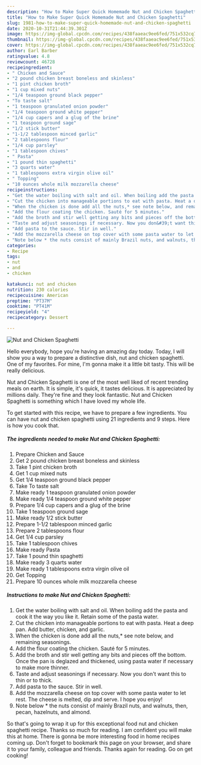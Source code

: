 ```yaml
---
description: "How to Make Super Quick Homemade Nut and Chicken Spaghetti"
title: "How to Make Super Quick Homemade Nut and Chicken Spaghetti"
slug: 1981-how-to-make-super-quick-homemade-nut-and-chicken-spaghetti
date: 2020-10-31T21:44:39.301Z
image: https://img-global.cpcdn.com/recipes/438faaeac9ee6fed/751x532cq70/nut-and-chicken-spaghetti-recipe-main-photo.jpg
thumbnail: https://img-global.cpcdn.com/recipes/438faaeac9ee6fed/751x532cq70/nut-and-chicken-spaghetti-recipe-main-photo.jpg
cover: https://img-global.cpcdn.com/recipes/438faaeac9ee6fed/751x532cq70/nut-and-chicken-spaghetti-recipe-main-photo.jpg
author: Earl Barber
ratingvalue: 4.8
reviewcount: 46728
recipeingredient:
- " Chicken and Sauce"
- "2 pound chicken breast boneless and skinless"
- "1 pint chicken broth"
- "1 cup mixed nuts"
- "1/4 teaspoon ground black pepper"
- "To taste salt"
- "1 teaspoon granulated onion powder"
- "1/4 teaspoon ground white pepper"
- "1/4 cup capers and a glug of the brine"
- "1 teaspoon ground sage"
- "1/2 stick butter"
- "1-1/2 tablespoon minced garlic"
- "2 tablespoons flour"
- "1/4 cup parsley"
- "1 tablespoon chives"
- " Pasta"
- "1 pound thin spaghetti"
- "3 quarts water"
- "1 tablespoons extra virgin olive oil"
- " Topping"
- "10 ounces whole milk mozzarella cheese"
recipeinstructions:
- "Get the water boiling with salt and oil. When boiling add the pasta and cook it the way you like it. Retain some of the pasta water."
- "Cut the chicken into manageable portions to eat with pasta. Heat a deep pan. Add butter, chicken, and garlic."
- "When the chicken is done add all the nuts,* see note below, and remaining seasonings."
- "Add the flour coating the chicken. Sauté for 5 minutes."
- "Add the broth and stir well getting any bits and pieces off the bottom. Once the pan is deglazed and thickened, using pasta water if necessary to make more thinner."
- "Taste and adjust seasonings if necessary. Now you don&#39;t want this to thin or to thick."
- "Add pasta to the sauce. Stir in well."
- "Add the mozzarella cheese on top cover with some pasta water to let rest. The cheese is melted, dip and serve. I hope you enjoy!"
- "Note below * the nuts consist of mainly Brazil nuts, and walnuts, then, pecan, hazelnuts, and almond."
categories:
- Recipe
tags:
- nut
- and
- chicken

katakunci: nut and chicken 
nutrition: 230 calories
recipecuisine: American
preptime: "PT37M"
cooktime: "PT41M"
recipeyield: "4"
recipecategory: Dessert

---
```



![Nut and Chicken Spaghetti](https://img-global.cpcdn.com/recipes/438faaeac9ee6fed/751x532cq70/nut-and-chicken-spaghetti-recipe-main-photo.jpg)

Hello everybody, hope you're having an amazing day today. Today, I will show you a way to prepare a distinctive dish, nut and chicken spaghetti. One of my favorites. For mine, I'm gonna make it a little bit tasty. This will be really delicious.



Nut and Chicken Spaghetti is one of the most well liked of recent trending meals on earth. It is simple, it's quick, it tastes delicious. It is appreciated by millions daily. They're fine and they look fantastic. Nut and Chicken Spaghetti is something which I have loved my whole life.


To get started with this recipe, we have to prepare a few ingredients. You can have nut and chicken spaghetti using 21 ingredients and 9 steps. Here is how you cook that.

<!--inarticleads1-->

##### The ingredients needed to make Nut and Chicken Spaghetti:

1. Prepare  Chicken and Sauce
1. Get 2 pound chicken breast boneless and skinless
1. Take 1 pint chicken broth
1. Get 1 cup mixed nuts
1. Get 1/4 teaspoon ground black pepper
1. Take To taste salt
1. Make ready 1 teaspoon granulated onion powder
1. Make ready 1/4 teaspoon ground white pepper
1. Prepare 1/4 cup capers and a glug of the brine
1. Take 1 teaspoon ground sage
1. Make ready 1/2 stick butter
1. Prepare 1-1/2 tablespoon minced garlic
1. Prepare 2 tablespoons flour
1. Get 1/4 cup parsley
1. Take 1 tablespoon chives
1. Make ready  Pasta
1. Take 1 pound thin spaghetti
1. Make ready 3 quarts water
1. Make ready 1 tablespoons extra virgin olive oil
1. Get  Topping
1. Prepare 10 ounces whole milk mozzarella cheese




<!--inarticleads2-->

##### Instructions to make Nut and Chicken Spaghetti:

1. Get the water boiling with salt and oil. When boiling add the pasta and cook it the way you like it. Retain some of the pasta water.
1. Cut the chicken into manageable portions to eat with pasta. Heat a deep pan. Add butter, chicken, and garlic.
1. When the chicken is done add all the nuts,* see note below, and remaining seasonings.
1. Add the flour coating the chicken. Sauté for 5 minutes.
1. Add the broth and stir well getting any bits and pieces off the bottom. Once the pan is deglazed and thickened, using pasta water if necessary to make more thinner.
1. Taste and adjust seasonings if necessary. Now you don&#39;t want this to thin or to thick.
1. Add pasta to the sauce. Stir in well.
1. Add the mozzarella cheese on top cover with some pasta water to let rest. The cheese is melted, dip and serve. I hope you enjoy!
1. Note below * the nuts consist of mainly Brazil nuts, and walnuts, then, pecan, hazelnuts, and almond.




So that's going to wrap it up for this exceptional food nut and chicken spaghetti recipe. Thanks so much for reading. I am confident you will make this at home. There is gonna be more interesting food in home recipes coming up. Don't forget to bookmark this page on your browser, and share it to your family, colleague and friends. Thanks again for reading. Go on get cooking!
